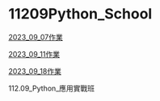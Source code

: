 # 11209Python_School

[2023_09_07作業](./2023_09_07_作業/README.md)

[2023_09_11作業](./2023_09_11_作業/HW.ipynb)

[2023_09_18作業](./2023_09_18_作業/HW.ipynb)

112.09_Python_應用實戰班
